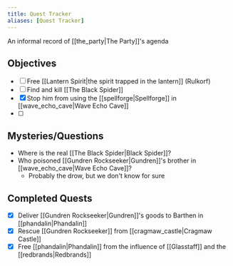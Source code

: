 ```yaml
---
title: Quest Tracker
aliases: [Quest Tracker]
---
```

An informal record of [[the_party|The Party]]'s agenda

## Objectives
- [ ] Free [[Lantern Spirit|the spirit trapped in the lantern]] (Rulkorf)
- [ ] Find and kill [[The Black Spider]]
 - [x] Stop him from using the [[spellforge|Spellforge]] in [[wave_echo_cave|Wave Echo Cave]]
- [ ] 

## Mysteries/Questions
- Where is the real [[The Black Spider|Black Spider]]?
- Who poisoned [[Gundren Rockseeker|Gundren]]'s brother in [[wave_echo_cave|Wave Echo Cave]]?
	- Probably the drow, but we don't know for sure

## Completed Quests
- [x] Deliver [[Gundren Rockseeker|Gundren]]'s goods to Barthen in [[phandalin|Phandalin]]
 - [x] Rescue [[Gundren Rockseeker]] from [[cragmaw_castle|Cragmaw Castle]]
- [x] Free [[phandalin|Phandalin]] from the influence of [[Glasstaff]] and the [[redbrands|Redbrands]]